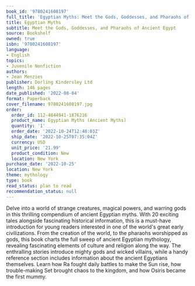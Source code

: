 ```yaml
---
book_id: '9780241608197'
full_title: 'Egyptian Myths: Meet the Gods, Goddesses, and Pharaohs of Ancient Egypt'
title: Egyptian Myths
subtitle: Meet the Gods, Goddesses, and Pharaohs of Ancient Egypt
source: Bookshelf
owned: true
isbn: '9780241608197'
language:
- English
topics:
- Juvenile Nonfiction
authors:
- Jean Menzies
publisher: Dorling Kindersley Ltd
length: 146 pages
date_published: '2022-08-04'
format: Paperback
cover_filename: 9780241608197.jpg
order:
  order_id: 112-4844941-1876216
  product_name: Egyptian Myths (Ancient Myths)
  quantity: '1'
  order_date: '2022-10-24T12:48:03Z'
  ship_date: '2022-10-25T07:35:04Z'
  currency: USD
  unit_price: '21.99'
  product_condition: New
  location: New York
purchase_date: '2022-10-25'
location: New York
theme: mythology
type: book
read_status: plan to read
recommendation_status: null
---
```

Delve into a world of strange creatures, magical powers, and warring gods in this thrilling compendium of ancient Egyptian myths. With 20 exciting tales alongside fascinating historical information, this is a must-have introduction for young readers interested in one of the world's great early civilizations. From the creation of the world, to the pharaohs worshipped as gods, this book charts the full sweep of ancient Egyptian mythology, revealing fascinating elements of culture and religion along the way. The enthralling stories introduce mighty gods and wicked villains, while a handy reference section includes information about the ancient Egyptians themselves. Learn how Ra fought daily battles to make the Sun rise, how trouble-making Set brought chaos to the kingdom, and how Osiris became the first mummy.
